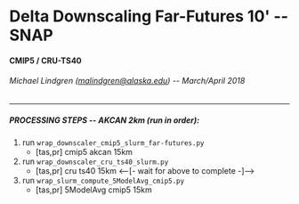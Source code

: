 # __Delta Downscaling Far-Futures 10'__ -- SNAP
#### __CMIP5 / CRU-TS40__

###### Michael Lindgren (malindgren@alaska.edu) -- March/April 2018
---
##### PROCESSING STEPS -- AKCAN 2km (run in order):
1. run `wrap_downscaler_cmip5_slurm_far-futures.py`
	- [tas,pr] cmip5 akcan 15km
2. run `wrap_downscaler_cru_ts40_slurm.py`
	- [tas,pr] cru ts40 15km
	<--[- wait for above to complete -]-->
3. run `wrap_slurm_compute_5ModelAvg_cmip5.py`
	- [tas,pr] 5ModelAvg cmip5 15km